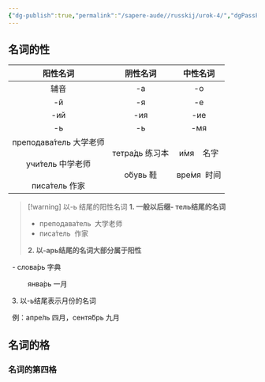 ```yaml
---
{"dg-publish":true,"permalink":"/sapere-aude//russkij/urok-4/","dgPassFrontmatter":true}
---
```


## 名词的性
|                                阳性名词                                |             阴性名词             |             中性名词             |
|:----------------------------------------------------------------------:|:--------------------------------:|:--------------------------------:|
|                                  辅音                                  |                -а                |                -о                |
|                                   -й                                   |                -я                |                -е                |
|                                  -ий                                   |               -ия                |               -ие                |
|                                   -ь                                   |                -ь                |               -мя                |
| преподава́тель 大学老师<br><br>учи́тель 中学老师<br><br>писа́тель 作家 | тетра́дь 练习本<br><br>о́бувь 鞋 | и́мя    名字<br><br>вре́мя  时间 |
> [!warning]  以-ь 结尾的阳性名词
> **1. 一般以后缀- тель结尾的名词**
>- преподава́тель  大学老师
> - писа́тель  作家
> 
> **2. 以-арь结尾的名词大部分属于阳性**


  - слова́рь 字典

          янва́рь 一月

3. 以-ь结尾表示月份的名词

  例：апре́ль 四月，сентя́брь 九月




## 名词的格
### 名词的第四格
